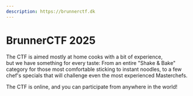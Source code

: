 ```yaml
---
description: https://brunnerctf.dk
---
```


# BrunnerCTF 2025

The CTF is aimed mostly at home cooks with a bit of experience,\
but we have something for every taste: From an entire "Shake & Bake" category for those most comfortable sticking to instant noodles, to a few chef's specials that will challenge even the most experienced Masterchefs.

The CTF is online, and you can participate from anywhere in the world!
